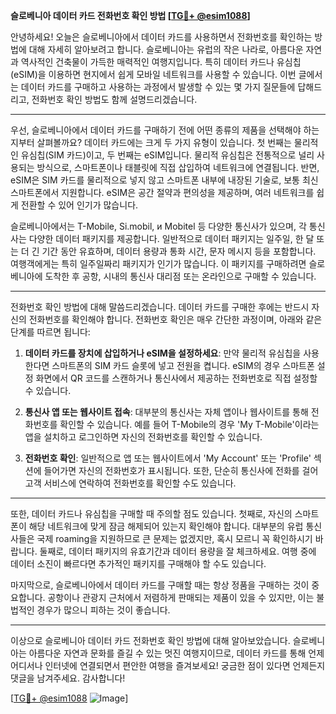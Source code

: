 **슬로베니아 데이터 카드 전화번호 확인 방법 [[TG💪+ @esim1088](https://t.me/s/esim1088)]**

안녕하세요! 오늘은 슬로베니아에서 데이터 카드를 사용하면서 전화번호를 확인하는 방법에 대해 자세히 알아보려고 합니다. 슬로베니아는 유럽의 작은 나라로, 아름다운 자연과 역사적인 건축물이 가득한 매력적인 여행지입니다. 특히 데이터 카드나 유심칩(eSIM)을 이용하면 현지에서 쉽게 모바일 네트워크를 사용할 수 있습니다. 이번 글에서는 데이터 카드를 구매하고 사용하는 과정에서 발생할 수 있는 몇 가지 질문들에 답해드리고, 전화번호 확인 방법도 함께 설명드리겠습니다.

---

우선, 슬로베니아에서 데이터 카드를 구매하기 전에 어떤 종류의 제품을 선택해야 하는지부터 살펴볼까요? 데이터 카드에는 크게 두 가지 유형이 있습니다. 첫 번째는 물리적인 유심칩(SIM 카드)이고, 두 번째는 eSIM입니다. 물리적 유심칩은 전통적으로 널리 사용되는 방식으로, 스마트폰이나 태블릿에 직접 삽입하여 네트워크에 연결됩니다. 반면, eSIM은 SIM 카드를 물리적으로 넣지 않고 스마트폰 내부에 내장된 기술로, 보통 최신 스마트폰에서 지원합니다. eSIM은 공간 절약과 편의성을 제공하며, 여러 네트워크를 쉽게 전환할 수 있어 인기가 많습니다.

슬로베니아에서는 T-Mobile, Si.mobil, и Mobitel 등 다양한 통신사가 있으며, 각 통신사는 다양한 데이터 패키지를 제공합니다. 일반적으로 데이터 패키지는 일주일, 한 달 또는 더 긴 기간 동안 유효하며, 데이터 용량과 통화 시간, 문자 메시지 등을 포함합니다. 여행객에게는 특히 일주일짜리 패키지가 인기가 많습니다. 이 패키지를 구매하려면 슬로베니아에 도착한 후 공항, 시내의 통신사 대리점 또는 온라인으로 구매할 수 있습니다.

---

전화번호 확인 방법에 대해 말씀드리겠습니다. 데이터 카드를 구매한 후에는 반드시 자신의 전화번호를 확인해야 합니다. 전화번호 확인은 매우 간단한 과정이며, 아래와 같은 단계를 따르면 됩니다:

1. **데이터 카드를 장치에 삽입하거나 eSIM을 설정하세요**: 만약 물리적 유심칩을 사용한다면 스마트폰의 SIM 카드 슬롯에 넣고 전원을 켭니다. eSIM의 경우 스마트폰 설정 화면에서 QR 코드를 스캔하거나 통신사에서 제공하는 전화번호로 직접 설정할 수 있습니다.

2. **통신사 앱 또는 웹사이트 접속**: 대부분의 통신사는 자체 앱이나 웹사이트를 통해 전화번호를 확인할 수 있습니다. 예를 들어 T-Mobile의 경우 'My T-Mobile'이라는 앱을 설치하고 로그인하면 자신의 전화번호를 확인할 수 있습니다.

3. **전화번호 확인**: 일반적으로 앱 또는 웹사이트에서 'My Account' 또는 'Profile' 섹션에 들어가면 자신의 전화번호가 표시됩니다. 또한, 단순히 통신사에 전화를 걸어 고객 서비스에 연락하여 전화번호를 확인할 수도 있습니다.

---

또한, 데이터 카드나 유심칩을 구매할 때 주의할 점도 있습니다. 첫째로, 자신의 스마트폰이 해당 네트워크에 맞게 잠금 해제되어 있는지 확인해야 합니다. 대부분의 유럽 통신사들은 국제 roaming을 지원하므로 큰 문제는 없겠지만, 혹시 모르니 꼭 확인하시기 바랍니다. 둘째로, 데이터 패키지의 유효기간과 데이터 용량을 잘 체크하세요. 여행 중에 데이터 소진이 빠르다면 추가적인 패키지를 구매해야 할 수도 있습니다.

마지막으로, 슬로베니아에서 데이터 카드를 구매할 때는 항상 정품을 구매하는 것이 중요합니다. 공항이나 관광지 근처에서 저렴하게 판매되는 제품이 있을 수 있지만, 이는 불법적인 경우가 많으니 피하는 것이 좋습니다.

---

이상으로 슬로베니아 데이터 카드 전화번호 확인 방법에 대해 알아보았습니다. 슬로베니아는 아름다운 자연과 문화를 즐길 수 있는 멋진 여행지이므로, 데이터 카드를 통해 언제 어디서나 인터넷에 연결되면서 편안한 여행을 즐겨보세요! 궁금한 점이 있다면 언제든지 댓글을 남겨주세요. 감사합니다! 

[[TG💪+ @esim1088](https://t.me/s/esim1088) ![Image](https://i.postimg.cc/Y0z9fWf4/image.png)]